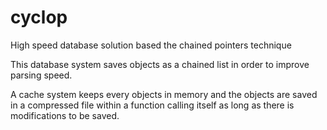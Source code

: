 # cyclop

High speed database solution based the chained pointers technique

This database system saves objects as a chained list in order to improve parsing speed.

A cache system keeps every objects in memory and the objects are saved in a compressed file within a function calling itself as long as there is modifications to be saved.
